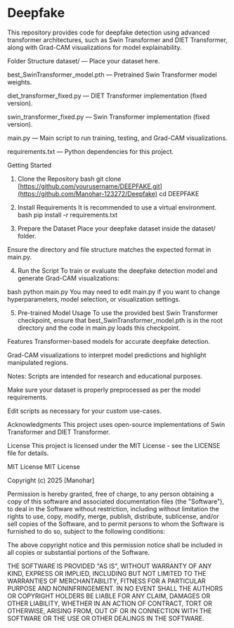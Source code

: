 # Deepfake

This repository provides code for deepfake detection using advanced transformer architectures, such as Swin Transformer and DIET Transformer, along with Grad-CAM visualizations for model explainability.

Folder Structure
dataset/ — Place your dataset here.

best_SwinTransformer_model.pth — Pretrained Swin Transformer model weights.

diet_transformer_fixed.py — DIET Transformer implementation (fixed version).

swin_transformer_fixed.py — Swin Transformer implementation (fixed version).

main.py — Main script to run training, testing, and Grad-CAM visualizations.

requirements.txt — Python dependencies for this project.

Getting Started
1. Clone the Repository
bash
git clone [https://github.com/yourusername/DEEPFAKE.git](https://github.com/Manohar-123272/Deepfake)
cd DEEPFAKE
2. Install Requirements
It is recommended to use a virtual environment.
bash
pip install -r requirements.txt



4. Prepare the Dataset
Place your deepfake dataset inside the dataset/ folder.

Ensure the directory and file structure matches the expected format in main.py.

4. Run the Script
To train or evaluate the deepfake detection model and generate Grad-CAM visualizations:

bash
python main.py
You may need to edit main.py if you want to change hyperparameters, model selection, or visualization settings.

5. Pre-trained Model Usage
To use the provided best Swin Transformer checkpoint, ensure that best_SwinTransformer_model.pth is in the root directory and the code in main.py loads this checkpoint.

Features
Transformer-based models for accurate deepfake detection.

Grad-CAM visualizations to interpret model predictions and highlight manipulated regions.

Notes:
Scripts are intended for research and educational purposes.

Make sure your dataset is properly preprocessed as per the model requirements.

Edit scripts as necessary for your custom use-cases.

Acknowledgments
This project uses open-source implementations of Swin Transformer and DIET Transformer.

License
This project is licensed under the MIT License - see the LICENSE file for details.

MIT License
MIT License

Copyright (c) 2025 [Manohar]

Permission is hereby granted, free of charge, to any person obtaining a copy
of this software and associated documentation files (the "Software"), to deal
in the Software without restriction, including without limitation the rights
to use, copy, modify, merge, publish, distribute, sublicense, and/or sell
copies of the Software, and to permit persons to whom the Software is
furnished to do so, subject to the following conditions:

The above copyright notice and this permission notice shall be included in all
copies or substantial portions of the Software.

THE SOFTWARE IS PROVIDED "AS IS", WITHOUT WARRANTY OF ANY KIND, EXPRESS OR
IMPLIED, INCLUDING BUT NOT LIMITED TO THE WARRANTIES OF MERCHANTABILITY,
FITNESS FOR A PARTICULAR PURPOSE AND NONINFRINGEMENT. IN NO EVENT SHALL THE
AUTHORS OR COPYRIGHT HOLDERS BE LIABLE FOR ANY CLAIM, DAMAGES OR OTHER
LIABILITY, WHETHER IN AN ACTION OF CONTRACT, TORT OR OTHERWISE, ARISING FROM,
OUT OF OR IN CONNECTION WITH THE SOFTWARE OR THE USE OR OTHER DEALINGS IN THE
SOFTWARE.
